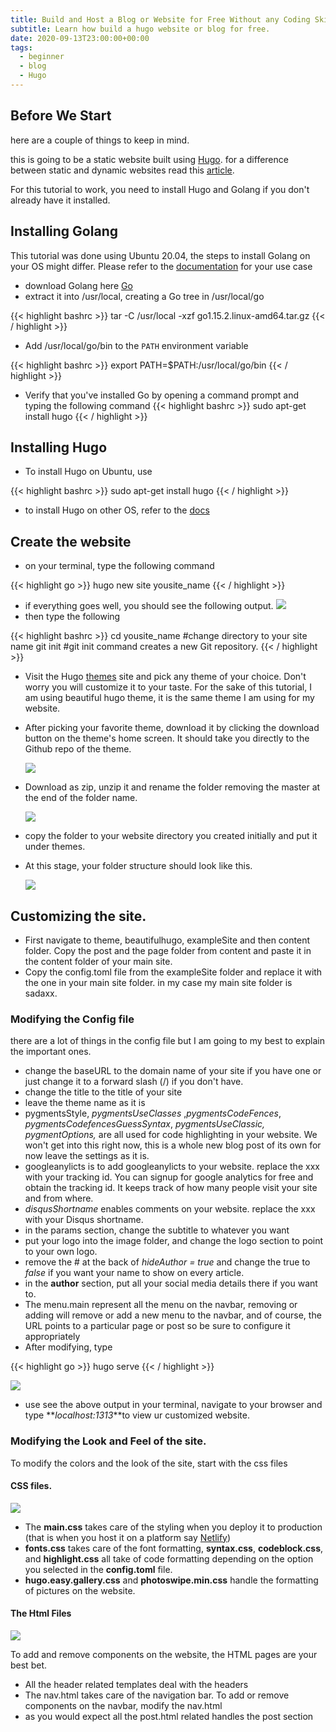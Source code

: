 ```yaml
---
title: Build and Host a Blog or Website for Free Without any Coding Skills
subtitle: Learn how build a hugo website or blog for free.
date: 2020-09-13T23:00:00+00:00
tags:
  - beginner
  - blog
  - Hugo
---
```


## **Before We Start**

here are a couple of things to keep in mind.

this is going to be a static website built using [Hugo](https://gohugo.io/documentation/). for a difference between static and dynamic websites read this [article](https://wpamelia.com/static-vs-dynamic-website/#:~:text=Static%20websites%20are%20ones%20that,databases%20in%20addition%20to%20HTML.).

For this tutorial to work, you need to install Hugo and Golang if you don't already have it installed.

## **Installing Golang**

This tutorial was done using Ubuntu 20.04, the steps to install Golang on your OS might differ. Please refer to the [documentation](https://golang.org/doc/install?download=go1.15.2.linux-amd64.tar.gz#install) for your use case

- download Golang here [Go](https://golang.org/dl/go1.15.2.linux-amd64.tar.gz "Go")
- extract it into /usr/local, creating a Go tree in /usr/local/go

{{< highlight bashrc  >}}
tar -C /usr/local -xzf go1.15.2.linux-amd64.tar.gz
{{< / highlight >}}

- Add /usr/local/go/bin to the `PATH` environment variable

{{< highlight bashrc  >}}
export PATH=\$PATH:/usr/local/go/bin
{{< / highlight >}}

- Verify that you've installed Go by opening a command prompt and typing the following command
  {{< highlight bashrc  >}}
  sudo apt-get install hugo
  {{< / highlight >}}

## Installing Hugo

- To install Hugo on Ubuntu, use

{{< highlight bashrc  >}}
sudo apt-get install hugo
{{< / highlight >}}

- to install Hugo on other OS, refer to the [docs](https://gohugo.io/getting-started/installing/ "Install Hugo")

## Create the website

- on your terminal, type the following command

{{< highlight go  >}}
hugo new site yousite_name
{{< / highlight >}}

- if everything goes well, you should see the following output. ![](/uploads/screenshot-from-2020-09-14-15-25-53.png)
- then type the following

{{< highlight bashrc  >}}
cd yousite_name #change directory to your site name
git init #git init command creates a new Git repository.
{{< / highlight >}}

- Visit the Hugo [themes](https://themes.gohugo.io/ "Themes") site and pick any theme of your choice. Don't worry you will customize it to your taste. For the sake of this tutorial, I am using beautiful hugo theme, it is the same theme I am using for my website.
- After picking your favorite theme, download it by clicking the download button on the theme's home screen. It should take you directly to the Github repo of the theme.

  ![](/uploads/screenshot-from-2020-09-14-15-41-54.png)

- Download as zip, unzip it and rename the folder removing the master at the end of the folder name.

  ![](/uploads/a.png)

- copy the folder to your website directory you created initially and put it under themes.
- At this stage, your folder structure should look like this.

  ![](/uploads/screenshot-from-2020-09-14-15-55-33.png)

## Customizing the site.

- First navigate to theme, beautifulhugo, exampleSite and then content folder. Copy the post and the page folder from content and paste it in the content folder of your main site.
- Copy the config.toml file from the exampleSite folder and replace it with the one in your main site folder. in my case my main site folder is sadaxx.

### Modifying the Config file

there are a lot of things in the config file but I am going to my best to explain the important ones.

- change the baseURL to the domain name of your site if you have one or just change it to a forward slash (/) if you don't have.
- change the title to the title of your site
- leave the theme name as it is
- pygmentsStyle, _pygmentsUseClasses_ ,_pygmentsCodeFences_, _pygmentsCodefencesGuessSyntax_, _pygmentsUseClassic, pygmentOptions,_ are all used for code highlighting in your website. We won't get into this right now, this is a whole new blog post of its own for now leave the settings as it is.
- googleanylicts is to add googleanylicts to your website. replace the xxx with your tracking id. You can signup for google analytics for free and obtain the tracking id. It keeps track of how many people visit your site and from where.
- _disqusShortname_ enables comments on your website. replace the xxx with your Disqus shortname.
- in the params section, change the subtitle to whatever you want
- put your logo into the image folder, and change the logo section to point to your own logo.
- remove the # at the back of _hideAuthor = true_ and change the true to _false_ if you want your name to show on every article.
- in the **author** section, put all your social media details there if you want to.
- The menu.main represent all the menu on the navbar, removing or adding will remove or add a new menu to the navbar, and of course, the URL points to a particular page or post so be sure to configure it appropriately
- After modifying, type

{{< highlight go  >}}
hugo serve
{{< / highlight >}}

![](/uploads/screenshot-from-2020-09-14-16-42-01.png)

- use see the above output in your terminal, navigate to your browser and type **_localhost:1313_**to view ur customized website.

### Modifying the Look and Feel of the site.

To modify the colors and the look of the site, start with the css files

#### CSS files.

![](/uploads/css.png)

- The **main.css** takes care of the styling when you deploy it to production (that is when you host it on a platform say [Netlify](www.netlify.com))
- **fonts.css** takes care of the font formatting, **syntax.css**, **codeblock.css**, and **highlight.css** all take of code formatting depending on the option you selected in the **config.toml** file.
- **hugo.easy.gallery.css** and **photoswipe.min.css** handle the formatting of pictures on the website.

#### The Html Files

![](/uploads/html.png)

To add and remove components on the website, the HTML pages are your best bet.

- All the header related templates deal with the headers
- The nav.html takes care of the navigation bar. To add or remove components on the navbar, modify the nav.html
- as you would expect all the post.html related handles the post section
